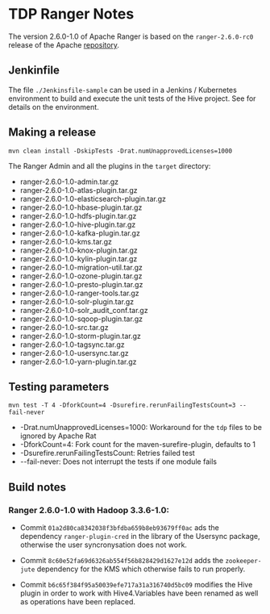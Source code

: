 # TDP Ranger Notes

The version 2.6.0-1.0 of Apache Ranger is based on the `ranger-2.6.0-rc0` release of the Apache [repository](https://github.com/apache/ranger/releases/tag/release-2.6.0-rc0).

## Jenkinfile

The file `./Jenkinsfile-sample` can be used in a Jenkins / Kubernetes environment to build and execute the unit tests of the Hive project. See []() for details on the environment.

## Making a release

```
mvn clean install -DskipTests -Drat.numUnapprovedLicenses=1000
```

The Ranger Admin and all the plugins in the `target` directory:

- ranger-2.6.0-1.0-admin.tar.gz
- ranger-2.6.0-1.0-atlas-plugin.tar.gz
- ranger-2.6.0-1.0-elasticsearch-plugin.tar.gz
- ranger-2.6.0-1.0-hbase-plugin.tar.gz
- ranger-2.6.0-1.0-hdfs-plugin.tar.gz
- ranger-2.6.0-1.0-hive-plugin.tar.gz
- ranger-2.6.0-1.0-kafka-plugin.tar.gz
- ranger-2.6.0-1.0-kms.tar.gz
- ranger-2.6.0-1.0-knox-plugin.tar.gz
- ranger-2.6.0-1.0-kylin-plugin.tar.gz
- ranger-2.6.0-1.0-migration-util.tar.gz
- ranger-2.6.0-1.0-ozone-plugin.tar.gz
- ranger-2.6.0-1.0-presto-plugin.tar.gz
- ranger-2.6.0-1.0-ranger-tools.tar.gz
- ranger-2.6.0-1.0-solr-plugin.tar.gz
- ranger-2.6.0-1.0-solr_audit_conf.tar.gz
- ranger-2.6.0-1.0-sqoop-plugin.tar.gz
- ranger-2.6.0-1.0-src.tar.gz
- ranger-2.6.0-1.0-storm-plugin.tar.gz
- ranger-2.6.0-1.0-tagsync.tar.gz
- ranger-2.6.0-1.0-usersync.tar.gz
- ranger-2.6.0-1.0-yarn-plugin.tar.gz

## Testing parameters

```
mvn test -T 4 -DforkCount=4 -Dsurefire.rerunFailingTestsCount=3 --fail-never
```

- -Drat.numUnapprovedLicenses=1000: Workaround for the `tdp` files to be ignored by Apache Rat
- -DforkCount=4: Fork count for the maven-surefire-plugin, defaults to 1
- -Dsurefire.rerunFailingTestsCount: Retries failed test
- --fail-never: Does not interrupt the tests if one module fails

## Build notes

### Ranger 2.6.0-1.0 with Hadoop 3.3.6-1.0:

- Commit `01a2d80ca8342038f3bfdba659b8eb93679ff0ac` ads the dependency `ranger-plugin-cred` in the library of the Usersync package, otherwise the user syncronysation does not work.

- Commit `8c60e52fa69d6326ab554f56b828429d1627e12d` adds the `zookeeper-jute` dependency for the KMS which otherwise fails to run properly.

- Commit `b6c65f384f95a50039efe717a31a316740d5bc09` modifies the Hive plugin in order to work with Hive4.Variables have been renamed as well as operations have been replaced. 
